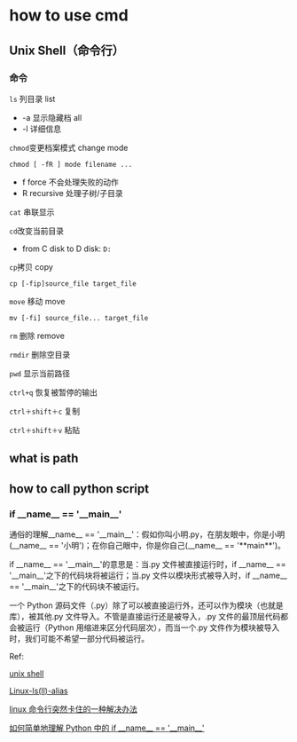 # how to use cmd

## Unix Shell（命令行）

### 命令

`ls` 列目录 list

- -a 显示隐藏档 all
- -l 详细信息

`chmod`变更档案模式 change mode

`chmod [ -fR ] mode filename ...`

- f force 不会处理失败的动作
- R recursive 处理子树/子目录

`cat` 串联显示

`cd`改变当前目录

- from C disk to D disk: `D:`

`cp`拷贝 copy

`cp [-fip]source_file target_file`

`move` 移动 move

`mv [-fi] source_file... target_file`

`rm` 删除 remove

`rmdir` 删除空目录

`pwd` 显示当前路径

`ctrl+q` 恢复被暂停的输出

`ctrl＋shift＋c` 复制

`ctrl＋shift＋v` 粘贴

## what is path

## how to call python script

### if \_\_name\_\_ == '\_\_main\_\_'

通俗的理解\_\_name\_\_ == '\_\_main\_\_'：假如你叫小明.py，在朋友眼中，你是小明(\_\_name\_\_ == '小明')；在你自己眼中，你是你自己(\_\_name\_\_ == '\*\*main\*\*')。

if \_\_name\_\_ == '\_\_main\_\_'的意思是：当.py 文件被直接运行时，if \_\_name\_\_ == '\_\_main\_\_'之下的代码块将被运行；当.py 文件以模块形式被导入时，if \_\_name\_\_ == '\_\_main\_\_'之下的代码块不被运行。

一个 Python 源码文件（.py）除了可以被直接运行外，还可以作为模块（也就是库），被其他.py 文件导入。不管是直接运行还是被导入，.py 文件的最顶层代码都会被运行（Python 用缩进来区分代码层次），而当一个.py 文件作为模块被导入时，我们可能不希望一部分代码被运行。

Ref:

[unix shell](https://baike.baidu.com/item/unix%20shell/2478385?fr=aladdin)

[Linux-ls(ll)-alias](https://www.cnblogs.com/wangziqiang/p/5107510.html)

[linux 命令行突然卡住的一种解决办法](https://blog.csdn.net/weixin_41973774/article/details/119241860)

[如何简单地理解 Python 中的 if \_\_name\_\_ == '\_\_main\_\_'](https://blog.csdn.net/yjk13703623757/article/details/77918633)
